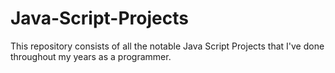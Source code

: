 # Java-Script-Projects
This repository consists of all the notable Java Script Projects that I've done throughout my years as a programmer.
